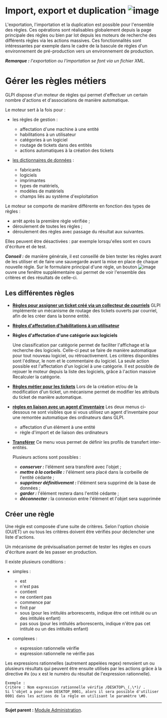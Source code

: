 Import, export et duplication ![image](docs/image/importrule.png)
=============================

L'exportation, l'importation et la duplication est possible pour l'ensemble des règles. Ces opérations sont réalisables globalement depuis la page principale des règles ou bien par lot depuis les moteurs de recherche des différents règles via les actions massives. Ces fonctionnalités sont intéressantes par exemple dans le cadre de la bascule de règles d'un environnement de pré-production vers un environnement de production.

***Remarque :** l'exportation ou l'importation se font via un fichier XML.*

Gérer les règles métiers
========================

GLPI dispose d'un moteur de règles qui permet d'effectuer un certain nombre d'actions et d'associations de manière automatique.

Le moteur sert à la fois pour :

-   les règles de gestion :    
    - affectation d'une machine à une entité
    - habilitations à un utilisateur
    - catégories à un logiciel
    - routage de tickets dans des entités
    - actions automatiques à la création des tickets

-   [les dictionnaires de données](index.php?fr/07_Module_Administration/06_Dictionnaires.md "voir la gestion des dictionnaires") :
    -   fabricants
    -   logiciels
    -   imprimantes
    -   types de matériels,
    -   modèles de matériels
    -   champs liés au système d'exploitation

Le moteur se comporte de manière différente en fonction des types de règles :

-   arrêt après la première règle vérifiée ;
-   déroulement de toutes les règles ;
-   déroulement des règles avec passage du résultat aux suivantes.

Elles peuvent être désactivées : par exemple lorsqu'elles sont en cours d'écriture et de test.

***Conseil :*** de manière générale, il est conseillé de bien tester les règles avant de les utiliser et de faire une sauvegarde avant la mise en place de chaque nouvelle règle. Sur le formulaire principal d'une règle, un bouton ![image](docs/image/testrule.png) ouvre une fenêtre supplémentaire qui permet de voir l'ensemble des critères et des résultats de celle-ci.

Les différentes règles
----------------------

- **[Règles pour assigner un ticket créé via un collecteur de courriels](index.php?fr/07_Module_Administration/05_Règles/01_Collecteur_de_courriels.md)**
    GLPI implémente un mécanisme de routage des tickets ouverts par courriel, afin de les créer dans la bonne entité.

- **[Règles d'affectation d'habilitations à un utilisateur](index.php?fr/07_Module_Administration/05_Règles/02_Habilitations_utilisateur.md)**

- **Règles d'affectation d'une catégorie aux logiciels**

    Une classification par catégorie permet de faciliter l'affichage et la recherche des logiciels. Celle-ci peut se faire de manière automatique pour tout nouveau logiciel, ou rétroactivement.
    Les critères disponibles sont l'éditeur, le nom et le commentaire du logiciel.
    La seule action possible est l'affectation d'un logiciel à une catégorie.
    Il est possible de rejouer le moteur depuis la liste des logiciels, grâce à l'action massive Recalculer la catégorie.
   
- **[Règles métier pour les tickets](index.php?fr/07_Module_Administration/05_Règles/04_Règles_métier_pour_les_tickets.md)**
    Lors de la création et/ou de la modification d'un ticket, un mécanisme permet de modifier     les attributs du ticket de manière automatique.

- **[règles en liaison avec un agent d'inventaire](index.php?fr/07_Module_Administration/05_Règles/05_Règles_outil_d'inventaire.md)**
    Les deux menus ci-dessous ne sont visibles que si vous utilisez un agent d'inventaire pour une remontée automatique des ordinateurs dans GLPI.
    - affectation d'un élément à une entité
    - règle d'import et de liaison des ordinateurs

- **[Transférer](index.php?fr/07_Module_Administration/05_Règles/06_Transférer.md)**
    Ce menu vous permet de définir les profils de transfert inter-entités.

    Plusieurs actions sont possibles :
    - ***conserver :*** l'élément sera transféré avec l'objet ;
    - ***mettre à la corbeille :*** l'élément sera placé dans la corbeille de l'entité cédante ;
    - ***supprimer définitivement :*** l'élément sera supprimé de la base de données ;
    - ***garder :*** l'élément restera dans l'entité cédante ;
    - ***déconnecter :*** la connexion entre l'élément et l'objet sera supprimée


Créer une règle
---------------

Une règle est composée d'une suite de critères. Selon l'option choisie (OU/ET) un ou tous les critères doivent être vérifiés pour déclencher une liste d'actions.

Un mécanisme de prévisualisation permet de tester les règles en cours d'écriture avant de les passer en production.

Il existe plusieurs conditions :

-   simples :
    -   est
    -   n'est pas
    -   contient
    -   ne contient pas
    -   commence par
    -   finit par
    -   sous (pour les intitulés arborescents, indique être cet intitulé ou un des intitulés enfant)
    -   pas sous (pour les intitulés arborescents, indique n'être pas cet intitulé ou un des intitulés enfant)

-   complexes :
    -   expression rationnelle vérifie
    -   expression rationnelle ne vérifie pas

Les expressions rationnelles (autrement appelées regex) renvoient un ou plusieurs résultats qui peuvent être ensuite utilisés par les actions grâce à la directive #x (ou x est le numéro du résultat de l'expression rationnelle).

    Exemple :
    Critère : Nom expression rationnelle vérifie /DESKTOP\_(.\*)/ . 
    Si l'objet a pour nom DESKTOP_0001, alors il sera possible d'utiliser 0001 dans les actions de la règle en utilisant le paramètre \#0.

---------
**Sujet parent :** [Module Administration](index.php?fr/07_Module_Administration/01_Module_Administration.md "Le module Administration permet d'administrer les utilisateurs, groupes, entités, profils, règles et dictionnaires et offre des outils de maintenance de l'application").
